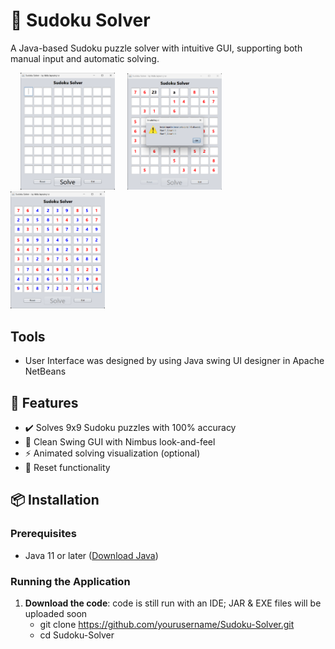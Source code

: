 # 🧩 Sudoku Solver 

A Java-based Sudoku puzzle solver with intuitive GUI, supporting both manual input and automatic solving.

 &nbsp;&nbsp;&nbsp; <img src="Screen_Shots/ss_01.png" alt="Sudoku Solver Screenshot 01" style="width:30%; height:auto;" /> &nbsp;&nbsp;&nbsp; <img src="Screen_Shots/ss_02.png" alt="Sudoku Solver Screenshot 02" style="width:30%; height:auto;" /> &nbsp;&nbsp;&nbsp; <img src="Screen_Shots/ss_03.png" alt="Sudoku Solver Screenshot 03" style="width:30%; height:auto;" /> &nbsp;&nbsp;&nbsp; 

## Tools
- User Interface was designed by using Java swing UI designer in Apache NetBeans


## 🚀 Features
- ✔️ Solves 9x9 Sudoku puzzles with 100% accuracy
- 🎨 Clean Swing GUI with Nimbus look-and-feel
- ⚡ Animated solving visualization (optional)
- 🔄 Reset functionality

## 📦 Installation
### Prerequisites
- Java 11 or later ([Download Java](https://www.java.com/download/))

### Running the Application
1. **Download the code**:
   code is still run with an IDE; JAR & EXE files will be uploaded soon
     - git clone https://github.com/yourusername/Sudoku-Solver.git
     - cd Sudoku-Solver
